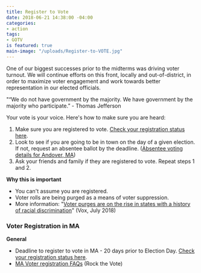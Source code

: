 ```yaml
---
title: Register to Vote
date: 2018-06-21 14:38:00 -04:00
categories:
- action
tags:
- GOTV
is featured: true
main-image: "/uploads/Register-to-VOTE.jpg"
---
```


One of our biggest successes prior to the midterms was driving voter turnout. We will continue efforts on this front, locally and out-of-district, in order to maximize voter engagement and work towards better representation in our elected officials. 

"“We do not have government by the majority. We have government by the majority who participate.” - Thomas Jefferson

Your vote is your voice. Here's how to make sure you are heard:
1. Make sure you are registered to vote. [Check your registration status here](https://bit.ly/1IYJYjQ).
2. Look to see if you are going to be in town on the day of a given election. If not, request an absentee ballot by the deadline. ([Absentee voting details for Andover, MA](https://bit.ly/2I5r4cy))
3. Ask your friends and family if they are registered to vote. Repeat steps 1 and 2. 

**Why this is important**
* You can't assume you are registered. 
* Voter rolls are being purged as a means of voter suppression. 
* More information: "[Voter purges are on the rise in states with a history of racial discrimination](https://bit.ly/2O48XXq)" (Vox, July 2018) 

### Voter Registration in MA
**General**
* Deadline to register to vote in MA - 20 days prior to Election Day. [Check your registration status here](https://bit.ly/1IYJYjQ).
* [MA Voter registration FAQs](https://www.rockthevote.org/voting-information/massachusetts/) (Rock the Vote)